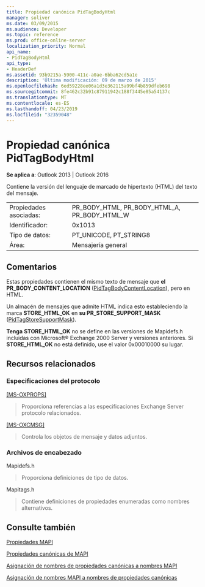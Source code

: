 ```yaml
---
title: Propiedad canónica PidTagBodyHtml
manager: soliver
ms.date: 03/09/2015
ms.audience: Developer
ms.topic: reference
ms.prod: office-online-server
localization_priority: Normal
api_name:
- PidTagBodyHtml
api_type:
- HeaderDef
ms.assetid: 93b9215a-5900-411c-a0ae-6bba62cd5a1e
description: 'Última modificación: 09 de marzo de 2015'
ms.openlocfilehash: 6ed59228ee06a1d3e362115a99bf4b859dfeb698
ms.sourcegitcommit: 8fe462c32b91c87911942c188f3445e85a54137c
ms.translationtype: MT
ms.contentlocale: es-ES
ms.lasthandoff: 04/23/2019
ms.locfileid: "32359048"
---
```

# <a name="pidtagbodyhtml-canonical-property"></a>Propiedad canónica PidTagBodyHtml

  
  
**Se aplica a**: Outlook 2013 | Outlook 2016 
  
Contiene la versión del lenguaje de marcado de hipertexto (HTML) del texto del mensaje. 
  
|||
|:-----|:-----|
|Propiedades asociadas:  <br/> |PR_BODY_HTML, PR_BODY_HTML_A, PR_BODY_HTML_W  <br/> |
|Identificador:  <br/> |0x1013  <br/> |
|Tipo de datos:  <br/> |PT_UNICODE, PT_STRING8  <br/> |
|Área:  <br/> |Mensajería general  <br/> |
   
## <a name="remarks"></a>Comentarios

Estas propiedades contienen el mismo texto de mensaje que **el PR_BODY_CONTENT_LOCATION** ([PidTagBodyContentLocation](pidtagbodycontentlocation-canonical-property.md)), pero en HTML. 
  
Un almacén de mensajes que admite HTML indica esto estableciendo la marca **STORE_HTML_OK** en **su PR_STORE_SUPPORT_MASK** ([PidTagStoreSupportMask](pidtagstoresupportmask-canonical-property.md)). 
  
 **Tenga** **STORE_HTML_OK** no se define en las versiones de Mapidefs.h incluidas con Microsoft® Exchange 2000 Server y versiones anteriores. Si **STORE_HTML_OK** no está definido, use el valor 0x00010000 su lugar. 
  
## <a name="related-resources"></a>Recursos relacionados

### <a name="protocol-specifications"></a>Especificaciones del protocolo

[[MS-OXPROPS]](https://msdn.microsoft.com/library/f6ab1613-aefe-447d-a49c-18217230b148%28Office.15%29.aspx)
  
> Proporciona referencias a las especificaciones Exchange Server protocolo relacionados.
    
[[MS-OXCMSG]](https://msdn.microsoft.com/library/7fd7ec40-deec-4c06-9493-1bc06b349682%28Office.15%29.aspx)
  
> Controla los objetos de mensaje y datos adjuntos.
    
### <a name="header-files"></a>Archivos de encabezado

Mapidefs.h
  
> Proporciona definiciones de tipo de datos.
    
Mapitags.h
  
> Contiene definiciones de propiedades enumeradas como nombres alternativos.
    
## <a name="see-also"></a>Consulte también



[Propiedades MAPI](mapi-properties.md)
  
[Propiedades canónicas de MAPI](mapi-canonical-properties.md)
  
[Asignación de nombres de propiedades canónicas a nombres MAPI](mapping-canonical-property-names-to-mapi-names.md)
  
[Asignación de nombres MAPI a nombres de propiedades canónicas](mapping-mapi-names-to-canonical-property-names.md)

